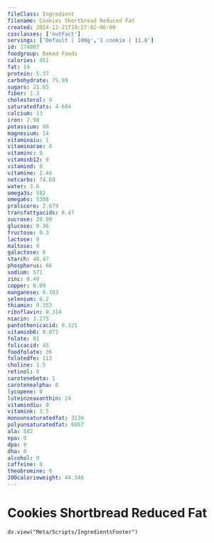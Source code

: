 ```yaml
---
fileClass: Ingredient
filename: Cookies Shortbread Reduced Fat
created: 2024-12-21T19:27:02-06:00
cssclasses: ['nutFact']
servings: ['Default | 100g','1 cookie | 11.8']
id: 174087
foodgroup: Baked Foods
calories: 451
fat: 14
protein: 5.37
carbohydrate: 75.99
sugars: 21.65
fiber: 1.3
cholesterol: 0
saturatedfats: 4.694
calcium: 13
iron: 2.98
potassium: 88
magnesium: 14
vitaminaiu: 1
vitaminarae: 0
vitaminc: 0
vitaminb12: 0
vitamind: 0
vitamine: 2.44
netcarbs: 74.69
water: 3.6
omega3s: 582
omega6s: 5308
pralscore: 2.679
transfattyacids: 0.47
sucrose: 20.99
glucose: 0.36
fructose: 0.3
lactose: 0
maltose: 0
galactose: 0
starch: 40.47
phosphorus: 66
sodium: 571
zinc: 0.49
copper: 0.09
manganese: 0.393
selenium: 6.2
thiamin: 0.353
riboflavin: 0.314
niacin: 3.275
pantothenicacid: 0.321
vitaminb6: 0.071
folate: 81
folicacid: 45
foodfolate: 36
folatedfe: 113
choline: 1.5
retinol: 0
carotenebeta: 1
carotenealpha: 0
lycopene: 0
luteinzeaxanthin: 24
vitamindiu: 0
vitamink: 3.5
monounsaturatedfat: 3130
polyunsaturatedfat: 6057
ala: 582
epa: 0
dpa: 0
dha: 0
alcohol: 0
caffeine: 0
theobromine: 0
200calorieweight: 44.346
---
```


# Cookies Shortbread Reduced Fat

```dataviewjs
dv.view("Meta/Scripts/IngredientsFooter")
```